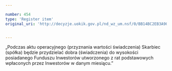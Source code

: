 ```yaml
---

number: 454
type: 'Register item'
original_uri: 'http://decyzje.uokik.gov.pl/nd_wz_um.nsf/0/BB14BC2EB3A907B2C12572DD00329572?OpenDocument'


---
```


„Podczas aktu operacyjnego (przyznania wartości świadczenia) Skarbiec (spółka) będzie przydzielać dobra (świadczenia) do wysokości posiadanego Funduszu Inwestorów utworzonego z rat podstawowych wpłaconych przez Inwestorów w danym miesiącu.”
